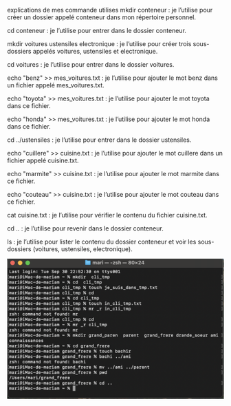 explications de mes commande utilises mkdir conteneur : je l’utilise pour créer un dossier appelé conteneur dans mon répertoire personnel.

cd conteneur : je l’utilise pour entrer dans le dossier conteneur.

mkdir voitures ustensiles electronique : je l’utilise pour créer trois sous-dossiers appelés voitures, ustensiles et electronique.

cd voitures : je l’utilise pour entrer dans le dossier voitures.

echo "benz" >> mes_voitures.txt : je l’utilise pour ajouter le mot benz dans un fichier appelé mes_voitures.txt.

echo "toyota" >> mes_voitures.txt : je l’utilise pour ajouter le mot toyota dans ce fichier.

echo "honda" >> mes_voitures.txt : je l’utilise pour ajouter le mot honda dans ce fichier.

cd ../ustensiles : je l’utilise pour entrer dans le dossier ustensiles.

echo "cuillere" >> cuisine.txt : je l’utilise pour ajouter le mot cuillere dans un fichier appelé cuisine.txt.

echo "marmite" >> cuisine.txt : je l’utilise pour ajouter le mot marmite dans ce fichier.

echo "couteau" >> cuisine.txt : je l’utilise pour ajouter le mot couteau dans ce fichier.

cat cuisine.txt : je l’utilise pour vérifier le contenu du fichier cuisine.txt.

cd .. : je l’utilise pour revenir dans le dossier conteneur.

ls : je l’utilise pour lister le contenu du dossier conteneur et voir les sous-dossiers (voitures, ustensiles, electronique).



![](image/Exo2_capture2.png)